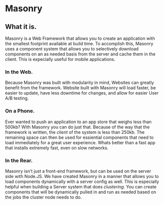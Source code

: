 <!--![Alt text](images/logo.jpg)-->

# Masonry

## What it is.
Masonry is a Web Framework that allows you to create an application with the smallest footprint available at build time.  To accomplish this, Masonry uses a component system that allows you to selectively download components on an as needed basis from the server and cache them in the client.  This is expecially useful for mobile applications.

### In the Web.
Because Masonry was built with modularity in mind, Websites can greatly benefit from the framework.  Website built with Masonry will load faster, be easier to update, have less downtime for changes, and allow for easier User A/B testing.

### On a Phone.
Ever wanted to push an application to an app store that weighs less than 500kb? With Masonry you can do just that.  Because of the way that the framework is written, the _*client*_ of the system is less than 250kb.  The remaining space can then be used for essiential components that need to load immediately for a great user experience.  Whats better than a fast app that installs extremely fast, even on slow networks.

### In the Rear.
Masonry isn't just a front-end framework, but can be used on the server side with Node.JS.  We have created Masonry in a manner that allows you to load components dynamically with a server config as well.  This is especially helpful when building a Server system that does _*clustering*_.  You can create components that will be dynamically pulled in and run as needed based on the jobs the cluster node needs to do.
